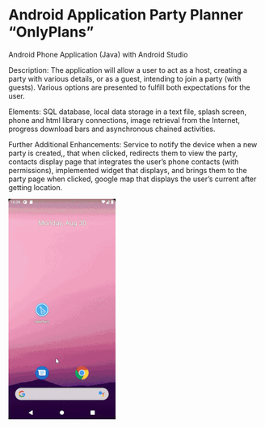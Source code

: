 # Android Application Party Planner “OnlyPlans”
 Android Phone Application (Java) with Android Studio

Description:
The application will allow a user to act as a host, creating a party with various details, or as a guest, intending to join a party (with guests). Various options are presented to fulfill both expectations for the user.

Elements:
SQL database, local data storage in a text file, splash screen, phone and html library connections, image retrieval from the Internet, progress download bars and 
asynchronous chained activities.

Further Additional Enhancements:
Service to notify the device when a new party is created,, that when clicked, redirects them to view the party, contacts display page that integrates the user’s phone contacts (with permissions), implemented widget that displays, and brings them to the party page when clicked, google map that displays the user’s current after getting location.

![Android Pary Planner Demo](demo/androidPartyPlannerDemo.gif)
